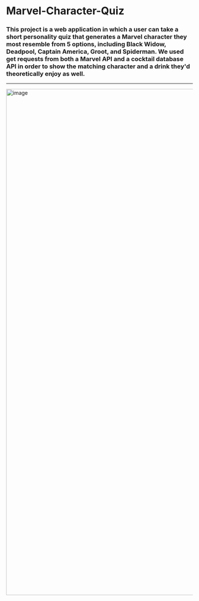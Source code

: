 # Marvel-Character-Quiz

### This project is a web application in which a user can take a short personality quiz that generates a Marvel character they most resemble from 5 options, including Black Widow, Deadpool, Captain America, Groot, and Spiderman. We used get requests from both a Marvel API and a cocktail database API in order to show the matching character and a drink they'd theoretically enjoy as well. 
---

<img width="1368" alt="image" src="https://github.com/Donnie1129/marvel-character-personality-quiz/assets/144064556/b68e37a2-7ae2-4559-91bf-a11848286229">
